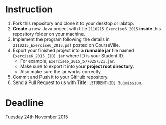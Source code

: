 # Instruction

1. Fork this repository and clone it to your desktop or labtop.
2. **Create** a new Java project with title `2110215_Exercise6_2015` **inside** this repository folder on your machine.
3. Implement the program following the details in `2110215_Exercise6_2015.pdf` posted on CourseVille. 
4. Export your finished project into a **runnable jar** file named `Exercise6_2015_{ID}.jar` where ID is your Student ID.
   * For example, `Exercise6_2015_5770257521.jar`.
   * Make sure to export it into your **project root directory**.
   * Also make sure the jar works correctly.
5. Commit and Push it to your GitHub repository.
6. Send a Pull Request to us with Title: `[STUDENT-ID] Submission`.

# Deadline
Tuesday 24th November 2015
